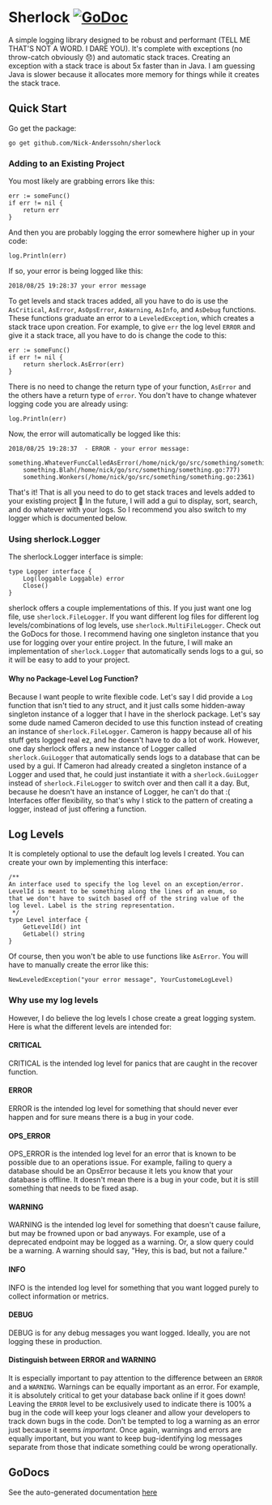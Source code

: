 # Sherlock [![GoDoc](https://godoc.org/github.com/Nick-Anderssohn/sherlock?status.svg)](https://godoc.org/github.com/Nick-Anderssohn/sherlock)
A simple logging library designed to be robust and performant (TELL ME THAT'S NOT A WORD. I DARE YOU). It's complete
with exceptions (no throw-catch obviously :disappointed:) and automatic stack traces. Creating an exception
with a stack trace is about 5x faster than in Java. I am guessing Java is slower because it allocates more memory for
things while it creates the stack trace.

## Quick Start
Go get the package:
```
go get github.com/Nick-Anderssohn/sherlock
```
### Adding to an Existing Project
You most likely are grabbing errors like this:
```
err := someFunc()
if err != nil {
    return err
}
```
And then you are probably logging the error somewhere higher up in your code:
```
log.Println(err)
```
If so, your error is being logged like this:
```
2018/08/25 19:28:37 your error message
```
To get levels and stack traces added, all you have to do is use the `AsCritical`, `AsError`, `AsOpsError`, `AsWarning`, `AsInfo`, and `AsDebug`
functions. These functions graduate an error to a `LeveledException`, which creates a stack trace upon creation. For example, to give 
`err` the log level `ERROR` and give it a stack trace, all you have to do is change the code to this:
```
err := someFunc()
if err != nil {
    return sherlock.AsError(err)
}
```
There is no need to change the return type of your function, `AsError` and the others have a return type of `error`. You don't have to change
whatever logging code you are already using:
```
log.Println(err)
```
Now, the error will automatically be logged like this:
```
2018/08/25 19:28:37  - ERROR - your error message:
	something.WhateverFuncCalledAsError(/home/nick/go/src/something/something.go:57)
	something.Blah(/home/nick/go/src/something/something.go:777)
	something.Wonkers(/home/nick/go/src/something/something.go:2361)
```
That's it! That is all you need to do to get stack traces and levels added to your existing project :slightly_smiling_face:
In the future, I will add a gui to display, sort, search, and do whatever with your logs. So I recommend you also switch to my logger
which is documented below.

### Using sherlock.Logger
The sherlock.Logger interface is simple:
```
type Logger interface {
	Log(loggable Loggable) error
	Close()
}
```
sherlock offers a couple implementations of this. If you just want one log file, use `sherlock.FileLogger`. If you want different log files
for different log levels/combinations of log levels, use `sherlock.MultiFileLogger`. Check out the GoDocs for those. I recommend having one singleton
instance that you use for logging over your entire project. In the future, I will make an implementation of `sherlock.Logger` that automatically
sends logs to a gui, so it will be easy to add to your project.

#### Why no Package-Level Log Function?
Because I want people to write flexible code. Let's say I did provide a `Log` function that isn't tied to any struct, and it just calls
some hidden-away singleton instance of a logger that I have in the sherlock package. Let's say some dude named Cameron decided to use this 
function instead of creating an instance of `sherlock.FileLogger`. Cameron is happy because all of his stuff gets logged real ez, and he doesn't
have to do a lot of work. However, one day sherlock offers a new instance of Logger called `sherlock.GuiLogger` that automatically sends logs
to a database that can be used by a gui. If Cameron had already created a singleton instance of a Logger and used that, he could just instantiate
it with a `sherlock.GuiLogger` instead of `sherlock.FileLogger` to switch over and then call it a day. But, because he doesn't have an instance of Logger, he can't do that :( Interfaces
offer flexibility, so that's why I stick to the pattern of creating a logger, instead of just offering a function.

## Log Levels
It is completely optional to use the default log levels I created. You can create your own by implementing this interface:
```
/**
An interface used to specify the log level on an exception/error.
LevelId is meant to be something along the lines of an enum, so
that we don't have to switch based off of the string value of the
log level. Label is the string representation.
 */
type Level interface {
	GetLevelId() int
	GetLabel() string
}
```
Of course, then you won't be able to use functions like `AsError`. You will have to manually create the error like this:
```
NewLeveledException("your error message", YourCustomeLogLevel)
```
### Why use my log levels
However, I do believe the log levels I chose create a great logging system. Here is what the different levels are intended for:

#### CRITICAL
CRITICAL is the intended log level for panics that are caught in the recover function.

#### ERROR
ERROR is the intended log level for something that should never ever happen and for sure
means there is a bug in your code.

#### OPS_ERROR
OPS_ERROR is the intended log level for an error that is known to be possible due to an operations issue.
For example, failing to query a database should be an OpsError because it lets you know that your database is
offline. It doesn't mean there is a bug in your code, but it is still something that needs to be fixed asap.

#### WARNING
WARNING is the intended log level for something that doesn't cause failure, but may be frowned
upon or bad anyways. For example, use of a deprecated endpoint may be logged as a warning. Or, a slow query could be a 
warning. A warning should say, "Hey, this is bad, but not a failure."

#### INFO
INFO is the intended log level for something that you want logged purely to collect information or metrics.

#### DEBUG
DEBUG is for any debug messages you want logged. Ideally, you are not logging these in production.

#### Distinguish between ERROR and WARNING
It is especially important to pay attention to the difference between an `ERROR` and a `WARNING`. Warnings can be equally
important as an error. For example, it is absolutely critical to get your database back online if it goes down! Leaving the
`ERROR` level to be exclusively used to indicate there is 100% a bug in the code will keep your logs cleaner and allow your
developers to track down bugs in the code. Don't be tempted to log a warning as an error just because it seems _important_.
Once again, warnings and errors are equally important, but you want to keep bug-identifying log messages separate from those
that indicate something could be wrong operationally.

## GoDocs
See the auto-generated documentation [here](https://godoc.org/github.com/Nick-Anderssohn/sherlock)
